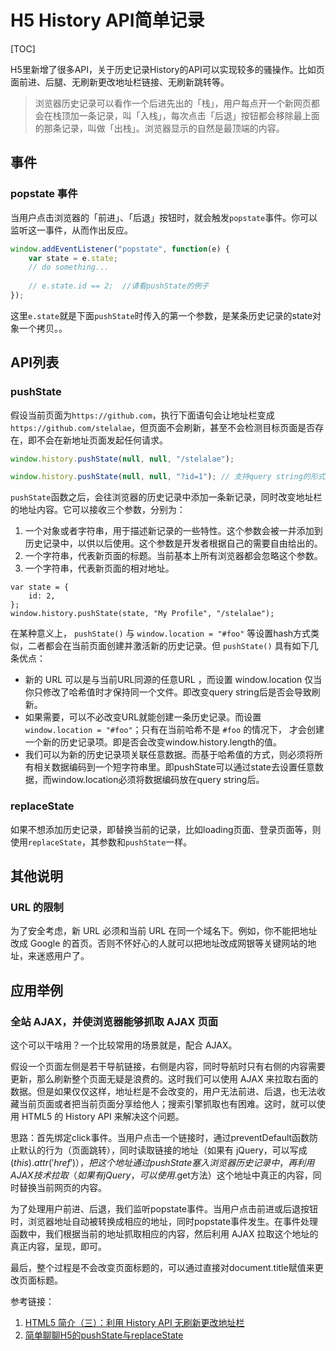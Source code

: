 # H5 History API简单记录

[TOC]

H5里新增了很多API，关于历史记录History的API可以实现较多的骚操作。比如页面前进、后腿、无刷新更改地址栏链接、无刷新跳转等。

> 浏览器历史记录可以看作一个后进先出的「栈」，用户每点开一个新网页都会在栈顶加一条记录，叫「入栈」，每次点击「后退」按钮都会移除最上面的那条记录，叫做「出栈」。浏览器显示的自然是最顶端的内容。

## 事件

### popstate 事件

当用户点击浏览器的「前进」、「后退」按钮时，就会触发`popstate`事件。你可以监听这一事件，从而作出反应。

```javascript
window.addEventListener("popstate", function(e) {
    var state = e.state;
    // do something...
  
  	// e.state.id == 2;  //请看pushState的例子
});
```

这里`e.state`就是下面`pushState`时传入的第一个参数，是某条历史记录的state对象一个拷贝。。

## API列表

### pushState

假设当前页面为`https://github.com`，执行下面语句会让地址栏变成`https://github.com/stelalae`，但页面不会刷新，甚至不会检测目标页面是否存在，即不会在新地址页面发起任何请求。

```javascript
window.history.pushState(null, null, "/stelalae");

window.history.pushState(null, null, "?id=1"); // 支持query string的形式参数
```

`pushState`函数之后，会往浏览器的历史记录中添加一条新记录，同时改变地址栏的地址内容。它可以接收三个参数，分别为：

1. 一个对象或者字符串，用于描述新记录的一些特性。这个参数会被一并添加到历史记录中，以供以后使用。这个参数是开发者根据自己的需要自由给出的。
2. 一个字符串，代表新页面的标题。当前基本上所有浏览器都会忽略这个参数。
3. 一个字符串，代表新页面的相对地址。

```
var state = {
    id: 2,
};
window.history.pushState(state, "My Profile", "/stelalae");
```

在某种意义上， `pushState()` 与  `window.location = "#foo"` 等设置hash方式类似，二者都会在当前页面创建并激活新的历史记录。但 `pushState()` 具有如下几条优点：

- 新的 URL 可以是与当前URL同源的任意URL ，而设置 window.location 仅当你只修改了哈希值时才保持同一个文件。即改变query string后是否会导致刷新。
- 如果需要，可以不必改变URL就能创建一条历史记录。而设置 `window.location = "#foo"`；只有在当前哈希不是 `#foo` 的情况下， 才会创建一个新的历史记录项。即是否会改变window.history.length的值。
- 我们可以为新的历史记录项关联任意数据。而基于哈希值的方式，则必须将所有相关数据编码到一个短字符串里。即pushState可以通过state去设置任意数据，而window.location必须将数据编码放在query string后。

### replaceState

如果不想添加历史记录，即替换当前的记录，比如loading页面、登录页面等，则使用`replaceState`，其参数和`pushState`一样。

## 其他说明

### URL 的限制

为了安全考虑，新 URL 必须和当前 URL 在同一个域名下。例如，你不能把地址改成 Google 的首页。否则不怀好心的人就可以把地址改成网银等关键网站的地址，来迷惑用户了。



## 应用举例

### 全站 AJAX，并使浏览器能够抓取 AJAX 页面

这个可以干啥用？一个比较常用的场景就是，配合 AJAX。

假设一个页面左侧是若干导航链接，右侧是内容，同时导航时只有右侧的内容需要更新，那么刷新整个页面无疑是浪费的。这时我们可以使用 AJAX 来拉取右面的数据。但是如果仅仅这样，地址栏是不会改变的，用户无法前进、后退，也无法收藏当前页面或者把当前页面分享给他人；搜索引擎抓取也有困难。这时，就可以使用 HTML5 的 History API 来解决这个问题。

思路：首先绑定click事件。当用户点击一个链接时，通过preventDefault函数防止默认的行为（页面跳转），同时读取链接的地址（如果有 jQuery，可以写成$(this).attr('href')），把这个地址通过pushState塞入浏览器历史记录中，再利用 AJAX 技术拉取（如果有 jQuery，可以使用$.get方法）这个地址中真正的内容，同时替换当前网页的内容。

为了处理用户前进、后退，我们监听popstate事件。当用户点击前进或后退按钮时，浏览器地址自动被转换成相应的地址，同时popstate事件发生。在事件处理函数中，我们根据当前的地址抓取相应的内容，然后利用 AJAX 拉取这个地址的真正内容，呈现，即可。

最后，整个过程是不会改变页面标题的，可以通过直接对document.title赋值来更改页面标题。





参考链接：

1. [HTML5 简介（三）：利用 History API 无刷新更改地址栏](https://www.renfei.org/blog/html5-introduction-3-history-api.html)
2. [简单聊聊H5的pushState与replaceState](https://juejin.im/post/5a7332b25188257a6d634f8d)

